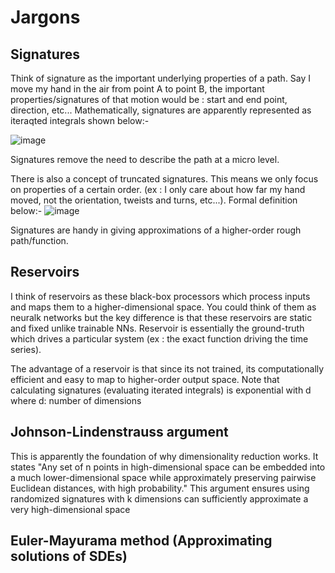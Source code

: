 # Jargons

## Signatures

Think of signature as the important underlying properties of a path. Say I move my hand in the air from point A to point B, the important properties/signatures of that motion would be : start and end point, direction, etc...
Mathematically, signatures are apparently represented as iteraqted integrals shown below:-

![image](https://github.com/user-attachments/assets/86c6cbfa-c873-4d22-9735-23e2fdad2e31)

Signatures remove the need to describe the path at a micro level.

There is also a concept of truncated signatures. This means we only focus on properties of a certain order. (ex : I only care about how far my hand moved, not the orientation, tweists and turns, etc...). Formal definition below:-
![image](https://github.com/user-attachments/assets/262bbcd9-e6c0-4da2-a588-55c9a06e70bd)

Signatures are handy in giving approximations of a higher-order rough path/function.

## Reservoirs

I think of reservoirs as these black-box processors which process inputs and maps them to a higher-dimensional space. You could think of them as neuralk networks but the key difference is that these reservoirs are static and fixed
unlike trainable NNs. Reservoir is essentially the ground-truth which drives a particular system (ex : the exact function driving the time series).

The advantage of a reservoir is that since its not trained, its computationally efficient and easy to map to higher-order output space.
Note that calculating signatures (evaluating iterated integrals) is exponential with d where d: number of dimensions

## Johnson-Lindenstrauss argument 

This is apparently the foundation of why dimensionality reduction works. It states "Any set of n points in high-dimensional space can be embedded into a much lower-dimensional space while
approximately preserving pairwise Euclidean distances, with high probability."
This argument ensures using randomized signatures with k dimensions can sufficiently approximate a very high-dimensional space

## Euler-Mayurama method (Approximating solutions of SDEs)
